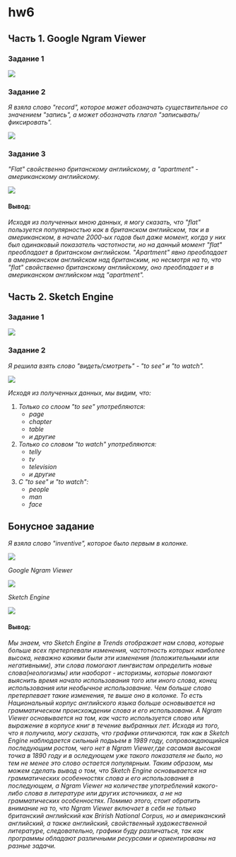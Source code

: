 # hw6

## Часть 1. Google Ngram Viewer

### Задание 1

![](https://pp.userapi.com/c844320/v844320684/20e2a/ctOjE4ri1xg.jpg)

### Задание 2

*Я взяла слово "record", которое может обозначать существительное со значением "запись", а может обозначать глагол "записывать/фиксировать".*

![](https://pp.userapi.com/c834303/v834303696/113cd8/UQY3n8cdUFI.jpg)

### Задание 3

*"Flat" свойственно британскому английскому, а "apartment" - американскому английскому.*

![](https://pp.userapi.com/c844320/v844320684/20e4e/IiSRbGzwRNA.jpg)

#### __Вывод:__
*Исходя из полученных мною данных, я могу сказать, что "flat" пользуется популярностью как в британском английском, так и в американском, в начале 2000-ых годов был даже момент, когда у них был одинаковый показатель частотности, но на данный момент "flat" преобладает в британском английском. "Apartment" явно преобладает в американском английском над британским, но несмотря на то, что "flat" свойственно британскому английскому, оно преобладает и в американском английском над "apartment".*


## Часть 2. Sketch Engine

### Задание 1

![](https://sun9-1.userapi.com/c840734/v840734958/72c36/3_Ko1y3SLJI.jpg)

### Задание 2

*Я решила взять слово "видеть/смотреть" - "to see" и "to watch".*

![](https://sun9-7.userapi.com/c840734/v840734591/72df0/5LBINl-LfoU.jpg)

*Исходя из полученных данных, мы видим, что:*
1. *Только со слоом "to see" употребляются:*
    - *page*
    - *chapter*
    - *table*
    - *и другие*
2. *Только со словом "to watch" употребляются:*
    - *telly*
    - *tv*
    - *television*
    - *и другие*
3. *С "to see" и "to watch":*
    - *people*
    - *man*
    - *face*
    
## Бонусное задание

*Я взяла слово "inventive", которое было первым в колонке.*

![](https://pp.userapi.com/c834303/v834303157/10ea30/vFCvgvOY8HE.jpg)

*Google Ngram Viewer*

![](https://pp.userapi.com/c834303/v834303157/10ea39/-LC6L5kQT-k.jpg)

*Sketch Engine*

![](https://pp.userapi.com/c834303/v834303157/10ea28/OXLuZn96A6Y.jpg)

#### __Вывод:__

*Мы знаем, что Sketch Engine в Trends отображает нам слова, которые больше всех претерпевали изменения, частотность которых наиболее высока, неважно какими были эти изменения (положительными или негативными), эти слова помогают лингвистам определить новые слова(неологизмы) или наоборот - историзмы, которые помогают выяснить время начало использования того или иного слова, конец использования или необычное использование. Чем больше слово претерпевает такие изменения, те выше оно в колонке. То есть Национальный корпус английского языка больше основывается на грамматическом происхождении слова и его использовани. А  Ngram Viewer  основывается на том, как часто используется слово или выражение в корпусе книг в течение выбранных лет. Исходя из того, что я получила, могу сказать, что графики отличаются, так как в Sketch Engine наблюдается сильный подьъем в 1989 году, сопровождающийся последующим ростом, чего нет в Ngram Viewer,где сасамая высокая точка в 1890 году и в оследующем уже такого показателя не было, но тем не менее это слово остается популярным. Таким образом, мы можем сделать вывод о том, что Sketch Engine основывается на грамматических особенностях слова и его использования в последующем, а Ngram Viewer на количестве употреблений какого-либо слова в литературе или других источниках, а не на грамматических особенностях. Помимо этого, стоит обратить внимание на то, что Ngram Viewer включает в себя не только британский английский как Brirish National Corpus, но и американский английский, а также английский, свойственный художественной литературе, следовательно, графики буду различаться, так как программы обладают различными ресурсами и ориентированы на разные задачи.*

